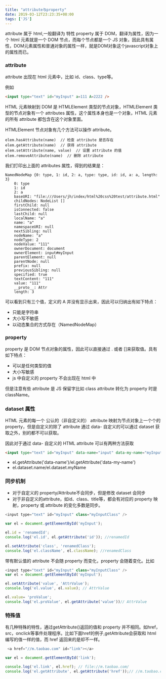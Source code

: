 ```yaml
---
title: "attribute与property"
date: 2019-03-12T23:23:35+08:00
tags: ['JS']
---
```


attribute 属于 html,一般翻译为 特性
property 属于 DOM，翻译为属性，因为一个 html 元素就是一个 DOM 节点，而每个节点都是一个 JS 对象，因此具有属性，DOM元素属性和普通对象的属性一样，就是DOM对象这个javascript对象上的属性而已。

<!--more-->

### attribute

attribute 出现在 html 元素中，比如 id、class、type等。

例如

```html
<input type="text" id="myInput" a=111 A=2222 />
```

HTML 元素映射到 DOM 是 HTMLElement 类型的节点对象，HTMLElement 类型的节点对象有一个 attributes 属性，这个属性本身也是一个对象，HTML 元素的所有 attribute 都包含在这个对象里面。

HTMLElement 节点对象有几个方法可以操作 attribute。
```
elem.hasAttribute(name)  // 检查 attribute 是否存在
elem.getAttribute(name)  // 获得 attribute
elem.setAttribute(name, value)  // 设置 attribute 的值
elem.removeAttribute(name)  // 删除 attribute
```

我们打印出上面的 attributes 属性，得到的结果是：
```
NamedNodeMap {0: type, 1: id, 2: a, type: type, id: id, a: a, length: 3}
    0: type
    1: id
    2: a
    baseURI: "file:///Users/jh/index/html%20css%20test/attribute.html"
    childNodes: NodeList []
    firstChild: null
    isConnected: false
    lastChild: null
    localName: "a"
    name: "a"
    namespaceURI: null
    nextSibling: null
    nodeName: "a"
    nodeType: 2
    nodeValue: "111"
    ownerDocument: document
    ownerElement: input#myInput
    parentElement: null
    parentNode: null
    prefix: null
    previousSibling: null
    specified: true
    textContent: "111"
    value: "111"
    __proto__: Attr
    length: 3
```
可以看到只有三个值，定义的 A 并没有显示出来，因此可以归纳出有如下特点：

- 只能是字符串
- 大小写不敏感
- 以动态集合的方式存在（NamedNodeMap）


### property
property 是 DOM 节点对象的属性，因此可以直接通过 . 或者 []来获取值。具有如下特点：

- 可以是任何类型的值
- 大小写敏感
- js 中自定义的 property 不会出现在 html 中

但是注意有些 attribute 是 JS 保留字比如 class attribute 转化为 property 时是 className。

### dataset 属性

HTML 元素的每一个 公认的（非自定义的） attribute 映射为节点对象上一个个的 property，但是自定义的除了 attribute 通过  data- 自定义的可以通过 dataset 获取之外，别的都不可以获取。

因此对于通过  data-  自定义的 HTML attribute 可以有两种方法获取

```html
<input type="text" id="myInput" data-name="input" data-my-name="myInput"/>
```
- el.getAttribute('data-name')/el.getAttribute('data-my-name')
- el.dataset.name/el.dataset.myName

### 同步机制

- 对于自定义的 property/Attribute不会同步，但是修改 dataset 会同步
- 对于非自定义的attribute，如id、class、title等，都会有对应的 property 映射，property 或 attribute 的变化多数是同步。

```js
<input type="text" id="myInput" class="myInputClass" />

var el = document.getElementById('myInput');

el.id = 'renamedId';
console.log('el.id', el.getAttribute('id')); //renamedId

el.setAttribute('class', 'renamedClass');
console.log('el.className', el.className); //renamedClass
```

带有默认值的 attribute 不会随 property 而变化，property 会随着变化。比如

```js
<input type="text" id="myInput" class="myInputClass" />
var el = document.getElementById('myInput');

el.setAttribute('value', 'AttrValue');
console.log('el.value', el.value); // AttrValue

el.value= 'proValue';
console.log('el.proValue', el.getAttribute('value'))// AttrValue
```

### 特殊值

有几种特殊的特性，通过getAttribute()返回的值和 property 并不相同。如href，src，onclick等事件处理程序。比如下面href的例子,getAttribute会获取和 html 编写的值一样的值，而 href 返回来的是却不一样。

```js
 <a href="//m.taobao.com" id="link"></a>

var el = document.getElementById('link');

console.log('el.link', el.href); // file://m.taobao.com/
console.log('el.getAttribute', el.getAttribute('href'));// //m.taobao.com
```
